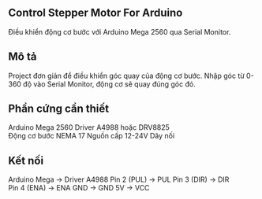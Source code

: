 ## Control Stepper Motor For Arduino

Điều khiển động cơ bước với Arduino Mega 2560 qua Serial Monitor.

## Mô tả

Project đơn giản để điều khiển góc quay của động cơ bước. Nhập góc từ 0-360 độ vào Serial Monitor, động cơ sẽ quay đúng góc đó.

## Phần cứng cần thiết

Arduino Mega 2560
Driver A4988 hoặc DRV8825  
Động cơ bước NEMA 17
Nguồn cấp 12-24V
Dây nối

## Kết nối

Arduino Mega    →    Driver A4988
Pin 2 (PUL)     →    PUL
Pin 3 (DIR)     →    DIR  
Pin 4 (ENA)     →    ENA
GND             →    GND
5V              →    VCC
